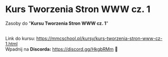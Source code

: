 # Kurs Tworzenia Stron WWW cz. 1
Zasoby do "**Kursu Tworzenia Stron WWW cz. 1**" <br><br>

Link do kursu: https://mmcschool.pl/kursy/kurs-tworzenia-stron-www-cz-1.html <br>
Wpadnij na **Discorda:** https://discord.gg/HkgbRMm 🙂
